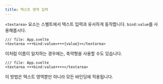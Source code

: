 ```yaml
---
title: 텍스트 영역 입력
---
```


`<textarea>` 요소는 스벨트에서 텍스트 입력과 유사하게 동작합니다. `bind:value`를 사용해봅시다.

```svelte
/// file: App.svelte
<textarea +++bind:value=+++{value}></textarea>
```

이처럼 이름이 일치하는 경우에는, 축약형을 사용할 수도 있습니다.

```svelte
/// file: App.svelte
<textarea +++bind:value+++></textarea>
```

이 방법은 텍스트 영역뿐만 아니라 모든 바인딩에 적용됩니다.
